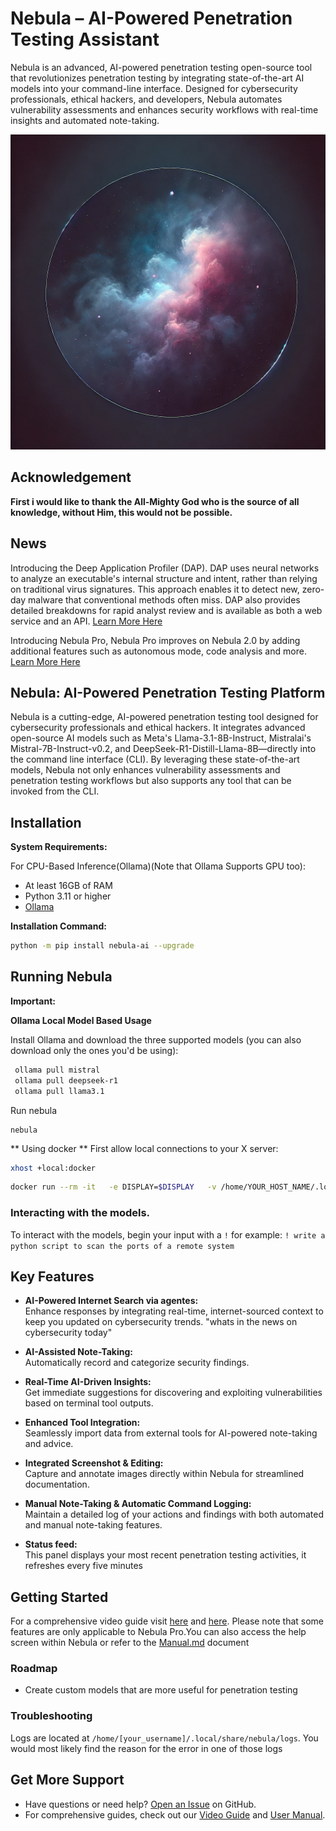 # Nebula – AI-Powered Penetration Testing Assistant

Nebula is an advanced, AI-powered penetration testing open-source tool that revolutionizes penetration testing by integrating state-of-the-art AI models into your command-line interface. Designed for cybersecurity professionals, ethical hackers, and developers, Nebula automates vulnerability assessments and enhances security workflows with real-time insights and automated note-taking.


![Nebula AI-Powered Penetration Testing CLI Interface](/images/nebula.webp)

## Acknowledgement

**First i would like to thank the All-Mighty God who is the source of all knowledge, without Him, this would not be possible.**

## News

Introducing the Deep Application Profiler (DAP). DAP uses neural networks to analyze an executable's internal structure and intent, rather than relying on traditional virus signatures. This approach enables it to detect new, zero-day malware that conventional methods often miss. DAP also provides detailed breakdowns for rapid analyst review and is available as both a web service and an API. [Learn More Here](https://www.berylliumsec.com/dap-overview)


Introducing Nebula Pro, Nebula Pro improves on Nebula 2.0 by adding additional features such as autonomous mode, code analysis and more. [Learn More Here](https://www.berylliumsec.com/nebula-pro-overview)

## Nebula: AI-Powered Penetration Testing Platform

Nebula is a cutting-edge, AI-powered penetration testing tool designed for cybersecurity professionals and ethical hackers. It integrates advanced open-source AI models such as Meta's Llama-3.1-8B-Instruct, Mistralai's Mistral-7B-Instruct-v0.2, and DeepSeek-R1-Distill-Llama-8B—directly into the command line interface (CLI). By leveraging these state-of-the-art models, Nebula not only enhances vulnerability assessments and penetration testing workflows but also supports any tool that can be invoked from the CLI.


## Installation

**System Requirements:**

For CPU-Based Inference(Ollama)(Note that Ollama Supports GPU too):
- At least 16GB of RAM 
- Python 3.11 or higher
- [Ollama](https://ollama.com/)

**Installation Command:**
```bash
python -m pip install nebula-ai --upgrade
```


## Running Nebula

**Important:** 


**Ollama Local Model Based Usage**

Install Ollama and download the three supported models (you can also download only the ones you'd be using):

```bash
 ollama pull mistral
 ollama pull deepseek-r1
 ollama pull llama3.1
 ```

 Run nebula

 ```
 nebula
 ```

** Using docker **
First allow local connections to your X server:

```bash
xhost +local:docker
```

```bash
docker run --rm -it   -e DISPLAY=$DISPLAY   -v /home/YOUR_HOST_NAME/.local/share/nebula/logs:/root/.local/share/nebula/logs -v YOUR_ENGAGEMENT_FOLDER_ON_HOST_MACHINE:/engagements -v /tmp/.X11-unix:/tmp/.X11-unix   berylliumsec/nebula:latest
```
### Interacting with the models. 

To interact with the models, begin your input with a `!` for example: `! write a python script to scan the ports of a remote system`

## Key Features

- **AI-Powered Internet Search via agentes:**  
  Enhance responses by integrating real-time, internet-sourced context to keep you updated on cybersecurity trends. "whats in the news on cybersecurity today"
  
- **AI-Assisted Note-Taking:**  
  Automatically record and categorize security findings.

- **Real-Time AI-Driven Insights:**  
  Get immediate suggestions for discovering and exploiting vulnerabilities based on terminal tool outputs.

- **Enhanced Tool Integration:**  
  Seamlessly import data from external tools for AI-powered note-taking and advice.

- **Integrated Screenshot & Editing:**  
  Capture and annotate images directly within Nebula for streamlined documentation.

- **Manual Note-Taking & Automatic Command Logging:**  
  Maintain a detailed log of your actions and findings with both automated and manual note-taking features.
- **Status feed:**  
  This panel displays your most recent penetration testing activities, it refreshes every five minutes


## Getting Started

For a comprehensive video guide visit [here](https://www.berylliumsec.com/nebula-pro-feature-guide) and [here](https://www.youtube.com/playlist?list=PLySxaLbLL0gpAaDQYq6g6sb1q6KwqOAr4). Please note that some features are only applicable to Nebula Pro.You can also access the help screen within Nebula or refer to the [Manual.md](/MANUAL.md) document

### Roadmap

- Create custom models that are more useful for penetration testing

### Troubleshooting

Logs are located at `/home/[your_username]/.local/share/nebula/logs`. You would most likely find the reason for the error in one of those logs

## Get More Support

- Have questions or need help? [Open an Issue](https://github.com/berylliumsec/nebula/issues) on GitHub.
- For comprehensive guides, check out our [Video Guide](https://www.berylliumsec.com/nebula-pro-feature-guide) and [User Manual](/MANUAL.md).

